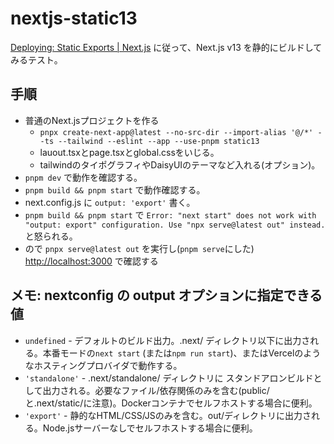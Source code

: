# nextjs-static13

[Deploying: Static Exports | Next.js](https://nextjs.org/docs/app/building-your-application/deploying/static-exports)
に従って、Next.js v13 を静的にビルドしてみるテスト。

## 手順

- 普通のNext.jsプロジェクトを作る
  - `pnpx create-next-app@latest --no-src-dir --import-alias '@/*' --ts --tailwind --eslint --app --use-pnpm static13`
  - lauout.tsxとpage.tsxとglobal.cssをいじる。
  - tailwindのタイポグラフィやDaisyUIのテーマなど入れる(オプション)。
- `pnpm dev` で動作を確認する。
- `pnpm build && pnpm start` で動作確認する。
- next.config.js に `output: 'export'` 書く。
- `pnpm build && pnpm start` で `Error: "next start" does not work with "output: export" configuration. Use "npx serve@latest out" instead.` と怒られる。
- ので `pnpx serve@latest out` を実行し(`pnpm serve`にした) <http://localhost:3000> で確認する

## メモ: nextconfig の output オプションに指定できる値

- `undefined` - デフォルトのビルド出力。.next/ ディレクトリ以下に出力される。本番モードの`next start` (または`npm run start`)、またはVercelのようなホスティングプロバイダで動作する。
- `'standalone'` - .next/standalone/ ディレクトリに スタンドアロンビルドとして出力される。必要なファイル/依存関係のみを含む(public/と.next/static/に注意)。Dockerコンテナでセルフホストする場合に便利。
- `'export'` - 静的なHTML/CSS/JSのみを含む。out/ディレクトリに出力される。Node.jsサーバーなしでセルフホストする場合に便利。
